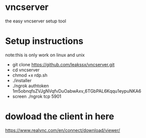 # vncserver
the easy vncserver setup tool
# Setup instructions
note:this is only work on linux and unix
* git clone https://github.com/leakssx/vncserver.git
* cd vncserver 
* chmod +x rdp.sh
* ./installer 
* ./ngrok authtoken 1m5obnqfsZVJgNVqfvDuOabwAxv_6TGbPAL6Kqqu1eypuNKA6
* screen ./ngrok tcp 5901
# dowload the client in here 
https://www.realvnc.com/en/connect/download/viewer/

